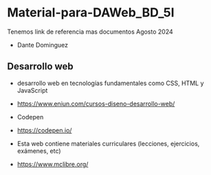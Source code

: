 # Material-para-DAWeb_BD_5I
Tenemos link de referencia mas documentos Agosto 2024
- Dante Dominguez
## Desarrollo web
- desarrollo web en tecnologías fundamentales como CSS, HTML y JavaScript
- https://www.eniun.com/cursos-diseno-desarrollo-web/

- Codepen
- https://codepen.io/

- Esta web contiene materiales curriculares (lecciones, ejercicios, exámenes, etc)
- https://www.mclibre.org/
